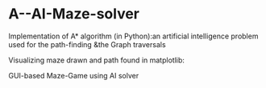 # A--AI-Maze-solver
Implementation of A* algorithm (in Python):an artificial intelligence problem used for the path-finding &amp;the Graph traversals

Visualizing maze drawn and path found in matplotlib:


GUI-based Maze-Game using AI solver
